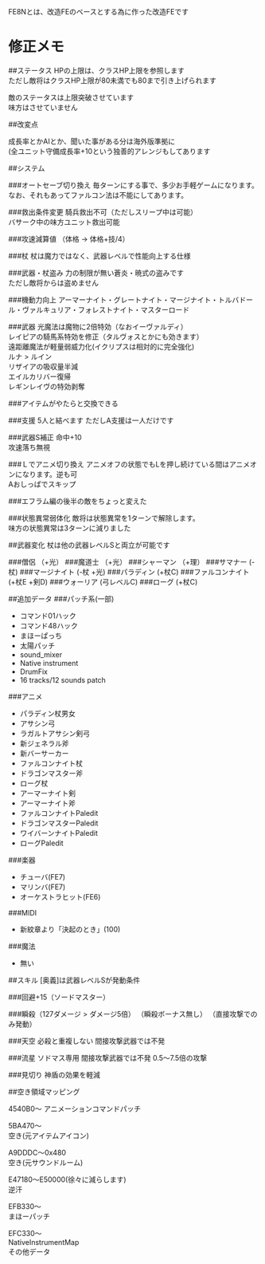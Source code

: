 FE8Nとは、改造FEのベースとする為に作った改造FEです

# 修正メモ

##ステータス
HPの上限は、クラスHP上限を参照します  
ただし敵将はクラスHP上限が80未満でも80まで引き上げられます

敵のステータスは上限突破させています  
味方はさせていません

##改変点

成長率とかAIとか、聞いた事がある分は海外版準拠に  
(全ユニット守備成長率+10という独善的アレンジもしてあります

##システム

###オートセーブ切り換え
毎ターンにする事で、多少お手軽ゲームになります。  
なお、それもあってファルコン法は不能にしてあります。

###救出条件変更
騎兵救出不可（ただしスリープ中は可能）  
バサーク中の味方ユニット救出可能

###攻速減算値
（体格 → 体格+技/4）

###杖
杖は魔力ではなく、武器レベルで性能向上する仕様

###武器・杖盗み
力の制限が無い蒼炎・暁式の盗みです  
ただし敵将からは盗めません

###機動力向上
アーマーナイト・グレートナイト・マージナイト・トルバドール・ヴァルキュリア・フォレストナイト・マスターロード

###武器
光魔法は魔物に2倍特効（なおイーヴァルディ）  
レイピアの騎馬系特効を修正（タルヴォスとかにも効きます）  
遠距離魔法が軽量弱威力化(イクリプスは相対的に完全強化)  
ルナ > ルイン  
リザイアの吸収量半減  
エイルカリバー復帰  
レギンレイヴの特効剥奪  

###アイテムがやたらと交換できる

###支援
5人と結べます
ただしA支援は一人だけです

###武器S補正
命中+10  
攻速落ち無視

###Ｌでアニメ切り換え
アニメオフの状態でもLを押し続けている間はアニメオンになります。逆も可  
Aおしっぱでスキップ

###エフラム編の後半の敵をちょっと変えた

###状態異常弱体化
敵将は状態異常を1ターンで解除します。  
味方の状態異常は3ターンに減りました

##武器変化
杖は他の武器レベルSと両立が可能です

###僧侶
（+光）
###魔道士
（+光）
###シャーマン
（+理）
###サマナー
(-杖)
###マージナイト
(-杖 +光)
###パラディン
(+杖C)
###ファルコンナイト
(+杖E +剣D)
###ウォーリア
(弓レベルC)
###ローグ
(+杖C)

##追加データ
###パッチ系(一部)
* コマンド01ハック
* コマンド48ハック
* まほーぱっち
* 太陽パッチ
* sound_mixer
* Native instrument 
* DrumFix
* 16 tracks/12 sounds patch

###アニメ
* パラディン杖男女
* アサシン弓
* ラガルトアサシン剣弓
* 新ジェネラル斧
* 新バーサーカー
* ファルコンナイト杖
* ドラゴンマスター斧
* ローグ杖
* アーマーナイト剣
* アーマーナイト斧
* ファルコンナイトPaledit
* ドラゴンマスターPaledit
* ワイバーンナイトPaledit
* ローグPaledit

###楽器
* チューバ(FE7)
* マリンバ(FE7)
* オーケストラヒット(FE6)

###MIDI
* 新紋章より「決起のとき」(100)

###魔法
* 無い

##スキル
[奥義]は武器レベルSが発動条件

###回避+15（ソードマスター）

###瞬殺（127ダメージ > ダメージ5倍）
（瞬殺ボーナス無し）
（直接攻撃でのみ発動）

###天空
必殺と重複しない
間接攻撃武器では不発

###流星
ソドマス専用
間接攻撃武器では不発
0.5～7.5倍の攻撃

###見切り
神盾の効果を軽減

##空き領域マッピング

4540B0～
アニメーションコマンドパッチ

5BA470～  
空き(元アイテムアイコン)

A9DDDC～0x480  
空き(元サウンドルーム)

E47180～E50000(徐々に減らします)  
逆汗

EFB330～  
まほーパッチ

EFC330～  
NativeInstrumentMap  
その他データ


